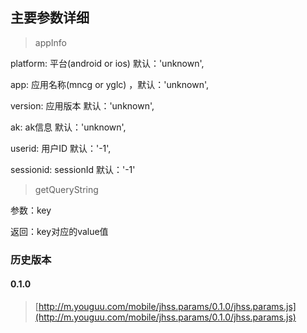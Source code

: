## 主要参数详细
> appInfo

platform: 平台(android or ios) 默认：'unknown',

app: 应用名称(mncg or yglc) ，默认：'unknown',

version: 应用版本 默认：'unknown',

ak: ak信息 默认：'unknown',

userid: 用户ID 默认：'-1',

sessionid: sessionId 默认：'-1'


> getQueryString

参数：key

返回：key对应的value值

### 历史版本

#### 0.1.0
> [http://m.youguu.com/mobile/jhss.params/0.1.0/jhss.params.js](http://m.youguu.com/mobile/jhss.params/0.1.0/jhss.params.js)